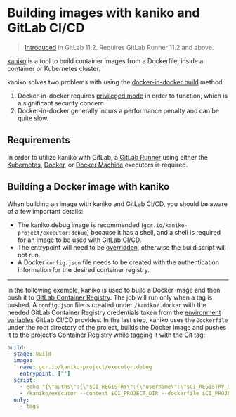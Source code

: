 # Building images with kaniko and GitLab CI/CD

> [Introduced](https://gitlab.com/gitlab-org/gitlab-ce/issues/45512) in GitLab 11.2.
Requires GitLab Runner 11.2 and above.

[kaniko](https://github.com/GoogleContainerTools/kaniko) is a tool to build
container images from a Dockerfile, inside a container or Kubernetes cluster.

kaniko solves two problems with using the
[docker-in-docker build](using_docker_build.md#use-docker-in-docker-executor) method:

1. Docker-in-docker requires [privileged mode](https://docs.docker.com/engine/reference/run/#runtime-privilege-and-linux-capabilities)
   in order to function, which is a significant security concern.
1. Docker-in-docker generally incurs a performance penalty and can be quite slow.

## Requirements

In order to utilize kaniko with GitLab, a [GitLab Runner](https://docs.gitlab.com/runner/)
using either the [Kubernetes](https://docs.gitlab.com/runner/executors/kubernetes.html),
[Docker](https://docs.gitlab.com/runner/executors/docker.html), or
[Docker Machine](https://docs.gitlab.com/runner/executors/docker_machine.html)
executors is required.

## Building a Docker image with kaniko

When building an image with kaniko and GitLab CI/CD, you should be aware of a
few important details:

- The kaniko debug image is recommended (`gcr.io/kaniko-project/executor:debug`)
  because it has a shell, and a shell is required for an image to be used with
  GitLab CI/CD.
- The entrypoint will need to be [overridden](using_docker_images.md#overriding-the-entrypoint-of-an-image),
  otherwise the build script will not run.
- A Docker `config.json` file needs to be created with the authentication
  information for the desired container registry.

---

In the following example, kaniko is used to build a Docker image and then push
it to [GitLab Container Registry](../../user/project/container_registry.md).
The job will run only when a tag is pushed. A `config.json` file is created under
`/kaniko/.docker` with the needed GitLab Container Registry credentials taken from the
[environment variables](../variables/README.md#predefined-variables-environment-variables)
GitLab CI/CD provides. In the last step, kaniko uses the `Dockerfile` under the
root directory of the project, builds the Docker image and pushes it to the
project's Container Registry while tagging it with the Git tag:

```yaml
build:
  stage: build
  image:
    name: gcr.io/kaniko-project/executor:debug
    entrypoint: [""]
  script:
    - echo "{\"auths\":{\"$CI_REGISTRY\":{\"username\":\"$CI_REGISTRY_USER\",\"password\":\"$CI_REGISTRY_PASSWORD\"}}}" > /kaniko/.docker/config.json
    - /kaniko/executor --context $CI_PROJECT_DIR --dockerfile $CI_PROJECT_DIR/Dockerfile --destination $CI_REGISTRY_IMAGE:$CI_COMMIT_TAG
  only:
    - tags
```
